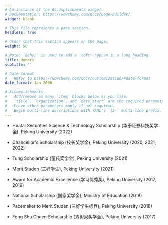 ```yaml
---
# An instance of the Accomplishments widget.
# Documentation: https://wowchemy.com/docs/page-builder/
widget: blank

# This file represents a page section.
headless: true

# Order that this section appears on the page.
weight: 50

# Note: `&shy;` is used to add a 'soft' hyphen in a long heading.
title: Honors
subtitle: ''

# Date format
#   Refer to https://wowchemy.com/docs/customization/#date-format
date_format: Jan 2006

# Accomplishments.
#   Add/remove as many `item` blocks below as you like.
#   `title`, `organization`, and `date_start` are the required parameters.
#   Leave other parameters empty if not required.
#   Begin multi-line descriptions with YAML's `|2-` multi-line prefix.
---
```


- Huatai Securities Science & Technology Scholarship (华泰证券科技奖学金), Peking University (2022)

- Chancellor's Scholarship (校长奖学金), Peking University (2020, 2021, 2022)

- Tung Scholarship (董氏奖学金), Peking University (2021)

- Merit Studen (三好学生), Peking University (2021)

- Award for Academic Excellence (学习优秀奖), Peking University (2017, 2019)

- National Scholarship (国家奖学金), Ministry of Education (2018)

- Pacemaker to Merit Studen (三好学生标兵), Peking University (2018)

- Fong Shu Chuen Scholarship (方树泉奖学金), Peking University (2017)

